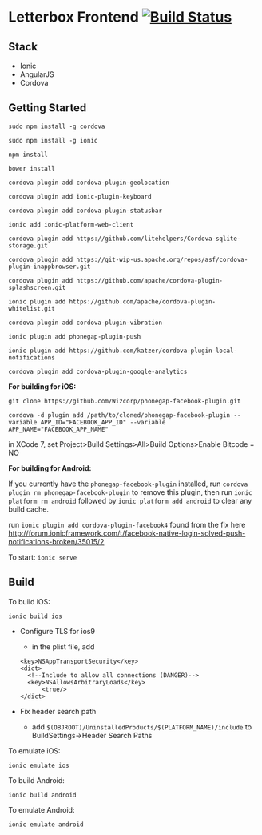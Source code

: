 # Letterbox Frontend [![Build Status](https://travis-ci.org/LetterboxDev/frontend.svg?branch=production)](https://travis-ci.org/LetterboxDev/frontend)

## Stack

- Ionic
- AngularJS
- Cordova

## Getting Started

`sudo npm install -g cordova`

`sudo npm install -g ionic`

`npm install`

`bower install`

`cordova plugin add cordova-plugin-geolocation`

`cordova plugin add ionic-plugin-keyboard`

`cordova plugin add cordova-plugin-statusbar`

`ionic add ionic-platform-web-client`

`cordova plugin add https://github.com/litehelpers/Cordova-sqlite-storage.git`

`cordova plugin add https://git-wip-us.apache.org/repos/asf/cordova-plugin-inappbrowser.git`

`cordova plugin add https://github.com/apache/cordova-plugin-splashscreen.git`

`ionic plugin add https://github.com/apache/cordova-plugin-whitelist.git`

`cordova plugin add cordova-plugin-vibration`

`ionic plugin add phonegap-plugin-push`

`ionic plugin add https://github.com/katzer/cordova-plugin-local-notifications`

`cordova plugin add cordova-plugin-google-analytics`

**For building for iOS:**

`git clone https://github.com/Wizcorp/phonegap-facebook-plugin.git`

`cordova -d plugin add /path/to/cloned/phonegap-facebook-plugin --variable APP_ID="FACEBOOK_APP_ID" --variable APP_NAME="FACEBOOK_APP_NAME"`

in XCode 7, set Project>Build Settings>All>Build Options>Enable Bitcode = NO

**For building for Android:**

If you currently have the `phonegap-facebook-plugin` installed, run `cordova plugin rm phonegap-facebook-plugin` to remove this plugin, then run `ionic platform rm android` followed by `ionic platform add android` to clear any build cache.

run `ionic plugin add cordova-plugin-facebook4` found from the fix here http://forum.ionicframework.com/t/facebook-native-login-solved-push-notifications-broken/35015/2

To start:
`ionic serve`

## Build

To build iOS:

`ionic build ios`

- Configure TLS for ios9

  - in the plist file, add
  ```
  <key>NSAppTransportSecurity</key>
  <dict>
    <!--Include to allow all connections (DANGER)-->
    <key>NSAllowsArbitraryLoads</key>
        <true/>
  </dict>
  ```

- Fix header search path
  - add `$(OBJROOT)/UninstalledProducts/$(PLATFORM_NAME)/include` to BuildSettings->Header Search Paths

To emulate iOS:

`ionic emulate ios`

To build Android:

`ionic build android`

To emulate Android:

`ionic emulate android`

